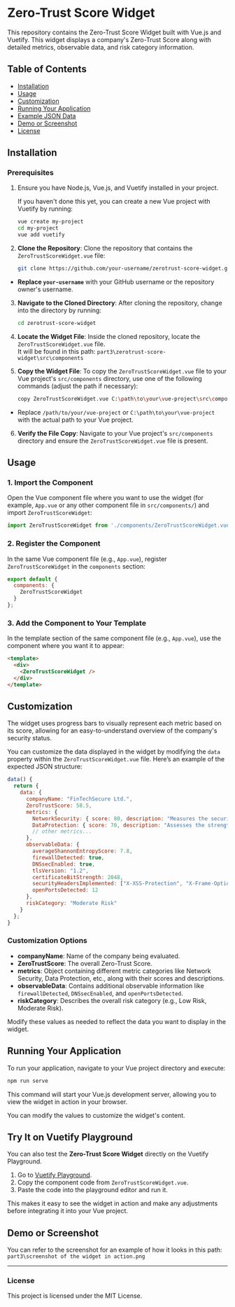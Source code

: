 # Zero-Trust Score Widget

This repository contains the Zero-Trust Score Widget built with Vue.js and Vuetify. This widget displays a company's Zero-Trust Score along with detailed metrics, observable data, and risk category information.

## Table of Contents

- [Installation](#installation)
- [Usage](#usage)
- [Customization](#customization)
- [Running Your Application](#running-your-application)
- [Example JSON Data](#example-json-data)
- [Demo or Screenshot](#demo-or-screenshot)
- [License](#license)

## Installation

### Prerequisites

1. Ensure you have Node.js, Vue.js, and Vuetify installed in your project.

   If you haven't done this yet, you can create a new Vue project with Vuetify by running:

   ```bash
   vue create my-project
   cd my-project
   vue add vuetify
   ```

2. **Clone the Repository**: Clone the repository that contains the `ZeroTrustScoreWidget.vue` file:

   ```bash
   git clone https://github.com/your-username/zerotrust-score-widget.git
   ```

- **Replace `your-username`** with your GitHub username or the repository owner's username.

3. **Navigate to the Cloned Directory**: After cloning the repository, change into the directory by running:

   ```bash
   cd zerotrust-score-widget
   ```

4. **Locate the Widget File**: Inside the cloned repository, locate the `ZeroTrustScoreWidget.vue` file.  
It will be found in this path:  `part3\zerotrust-score-widget\src\components`

5. **Copy the Widget File**: To copy the `ZeroTrustScoreWidget.vue` file to your Vue project's `src/components` directory, use one of the following commands (adjust the path if necessary):

     ```bash
     copy ZeroTrustScoreWidget.vue C:\path\to\your\vue-project\src\components\
     ```

- Replace `/path/to/your/vue-project` or `C:\path\to\your\vue-project` with the actual path to your Vue project.

6. **Verify the File Copy**: Navigate to your Vue project's `src/components` directory and ensure the `ZeroTrustScoreWidget.vue` file is present.

## Usage

### 1. Import the Component
Open the Vue component file where you want to use the widget (for example, `App.vue` or any other component file in `src/components/`) and import `ZeroTrustScoreWidget`:

```javascript
import ZeroTrustScoreWidget from './components/ZeroTrustScoreWidget.vue';
```

### 2. Register the Component
In the same Vue component file (e.g., `App.vue`), register `ZeroTrustScoreWidget` in the `components` section:

```javascript
export default {
  components: {
    ZeroTrustScoreWidget
  }
};
```

### 3. Add the Component to Your Template
In the template section of the same component file (e.g., `App.vue`), use the component where you want it to appear:

```html
<template>
  <div>
    <ZeroTrustScoreWidget />
  </div>
</template>
```

## Customization

The widget uses progress bars to visually represent each metric based on its score, allowing for an easy-to-understand overview of the company's security status.

You can customize the data displayed in the widget by modifying the `data` property within the `ZeroTrustScoreWidget.vue` file. Here’s an example of the expected JSON structure:

```javascript
data() {
  return {
    data: {
      companyName: "FinTechSecure Ltd.",
      ZeroTrustScore: 58.5,
      metrics: {
        NetworkSecurity: { score: 80, description: "Measures the security of the network infrastructure." },
        DataProtection: { score: 70, description: "Assesses the strength of data protection." },
        // other metrics...
      },
      observableData: {
        averageShannonEntropyScore: 7.8,
        firewallDetected: true,
        DNSsecEnabled: true,
        tlsVersion: "1.2",
        certificateBitStrength: 2048,
        securityHeadersImplemented: ["X-XSS-Protection", "X-Frame-Options"],
        openPortsDetected: 12
      },
      riskCategory: "Moderate Risk"
    }
  };
}
```

### Customization Options
   - **companyName**: Name of the company being evaluated.
   - **ZeroTrustScore**: The overall Zero-Trust Score.
   - **metrics**: Object containing different metric categories like Network Security, Data Protection, etc., along with their scores and descriptions.
   - **observableData**: Contains additional observable information like `firewallDetected`, `DNSsecEnabled`, and `openPortsDetected`.
   - **riskCategory**: Describes the overall risk category (e.g., Low Risk, Moderate Risk).

Modify these values as needed to reflect the data you want to display in the widget.


## Running Your Application

To run your application, navigate to your Vue project directory and execute:

```bash
npm run serve
```

This command will start your Vue.js development server, allowing you to view the widget in action in your browser.

You can modify the values to customize the widget's content.

## Try It on Vuetify Playground

You can also test the **Zero-Trust Score Widget** directly on the Vuetify Playground.

1. Go to [Vuetify Playground](https://play.vuetifyjs.com/).
2. Copy the component code from `ZeroTrustScoreWidget.vue`.
3. Paste the code into the playground editor and run it.

This makes it easy to see the widget in action and make any adjustments before integrating it into your Vue project.


## Demo or Screenshot

You can refer to the screenshot for an example of how it looks in this path:  
 `part3\screenshot of the widget in action.png`

---

### License
This project is licensed under the MIT License.